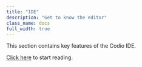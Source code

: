 ```yaml
---
title: "IDE"
description: "Get to know the editor"
class_name: docs
full_width: true
---
```


This section contains key features of the Codio IDE.

[Click here](/docs/ide/navigation/) to start reading.

